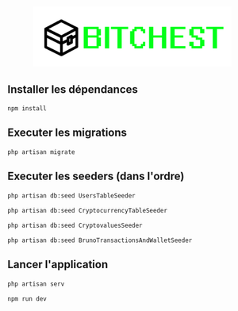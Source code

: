 <p align="center"><a href="#" target="_blank"><img src="./public/images/bitchest_logo.png" width="400" alt="logo"></a></p>

## Installer les dépendances

```
npm install
```
## Executer les migrations

```
php artisan migrate
```
## Executer les seeders (dans l'ordre)

```
php artisan db:seed UsersTableSeeder
```

```
php artisan db:seed CryptocurrencyTableSeeder
```

```
php artisan db:seed CryptovaluesSeeder
```

```
php artisan db:seed BrunoTransactionsAndWalletSeeder
```
## Lancer l'application

```
php artisan serv
```

```
npm run dev
```
